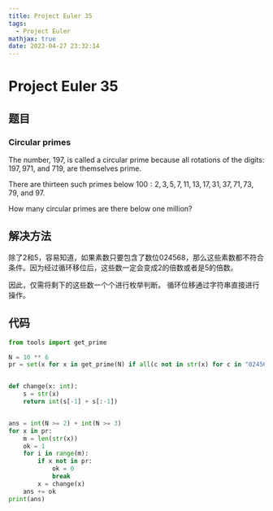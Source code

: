 ```yaml
---
title: Project Euler 35
tags:
  - Project Euler
mathjax: true
date: 2022-04-27 23:32:14
---
```


<escape><!-- more --></escape>

# Project Euler 35

## 题目

### Circular primes

The number, $197$, is called a circular prime because all rotations of the digits: $197, 971,$ and $719$, are themselves prime.

There are thirteen such primes below $100: 2, 3, 5, 7, 11, 13, 17, 31, 37, 71, 73, 79,$ and $97$.

How many circular primes are there below one million?

## 解决方法

除了$2$和$5$，容易知道，如果素数只要包含了数位$024568$，那么这些素数都不符合条件。因为经过循环移位后，这些数一定会变成$2$的倍数或者是$5$的倍数。

因此，仅需将剩下的这些数一个个进行枚举判断。
循环位移通过字符串直接进行操作。

## 代码

```py
from tools import get_prime

N = 10 ** 6
pr = set(x for x in get_prime(N) if all(c not in str(x) for c in "024568"))


def change(x: int):
    s = str(x)
    return int(s[-1] + s[:-1])


ans = int(N >= 2) + int(N >= 3)
for x in pr:
    m = len(str(x))
    ok = 1
    for i in range(m):
        if x not in pr:
            ok = 0
            break
        x = change(x)
    ans += ok
print(ans)
```

